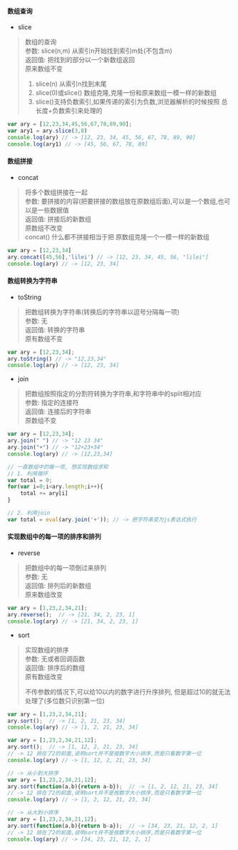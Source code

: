 #### 数组查询

- slice

> 数组的查询  
> 参数: slice(n,m) 从索引n开始找到索引m处(不包含m)  
> 返回值: 把找到的部分以一个新数组返回  
> 原来数组不变  
> 1. slice(n) 从索引n找到末尾  
> 2. slice(0)或slice() 数组克隆,克隆一份和原来数组一模一样的新数组
> 3. slice()支持负数索引,如果传递的索引为负数,浏览器解析的时候按照 总长度+负数索引来处理的

```javascript
var ary = [12,23,34,45,56,67,78,89,90];
var ary1 = ary.slice(3,8)
console.log(ary) // -> [12, 23, 34, 45, 56, 67, 78, 89, 90]
console.log(ary1) // -> [45, 56, 67, 78, 89]
```

#### 数组拼接

- concat

> 将多个数组拼接在一起  
> 参数: 要拼接的内容(把要拼接的数组放在原数组后面),可以是一个数组,也可以是一些数据值  
> 返回值: 拼接后的新数组  
> 原数组不改变  
> concat() 什么都不拼接相当于把 原数组克隆一个一模一样的新数组

```javascript
var ary = [12,23,34]
ary.concat([45,56],'lilei') // -> [12, 23, 34, 45, 56, "lilei"]
console.log(ary) // -> [12, 23, 34]
```

#### 数组转换为字符串

- toString

> 把数组转换为字符串(转换后的字符串以逗号分隔每一项)  
> 参数: 无  
> 返回值: 转换的字符串  
> 原有数组不变  

```javascript
var ary = [12,23,34];
ary.toString() // -> "12,23,34"
console.log(ary) // -> [12, 23, 34]
```

- join

> 把数组按照指定的分割符转换为字符串,和字符串中的split相对应  
> 参数: 指定的连接符  
> 返回值: 连接后的字符串  
> 原数组不变

```javascript
var ary = [12,23,34];
ary.join(" ") // -> "12 23 34"
ary.join("+") // -> "12+23+34"
console.log(ary) // -> [12,23,34]
```
```javascript
// 一直数组中的每一项, 想实现数组求和
// 1. 利用循环
var total = 0;
for(var i=0;i<ary.length;i++){
    total += ary[i]
}

// 2. 利用join
var total = eval(ary.join('+')); // -> 把字符串变为js表达式执行

```
#### 实现数组中的每一项的排序和排列

- reverse

> 把数组中的每一项倒过来排列  
> 参数: 无  
> 返回值: 排列后的新数组  
> 原来数组改变  

```javascript
var ary = [1,23,2,34,21];
ary.reverse();  // -> [21, 34, 2, 23, 1]
console.log(ary) // -> [21, 34, 2, 23, 1]
```

- sort

> 实现数组的排序  
> 参数: 无或者回调函数  
> 返回值: 排序后的数组  
> 原有数组改变  
>  
> 不传参数的情况下,可以给10以内的数字进行升序排列, 但是超过10的就无法处理了(多位数只识别第一位)

```javascript
var ary = [1,23,2,34,21];
ary.sort();  // -> [1, 2, 21, 23, 34]
console.log(ary) // -> [1, 2, 21, 23, 34]

var ary = [1,23,2,34,21,12];
ary.sort();  // -> [1, 12, 2, 21, 23, 34]  
// -> 12 排在了2的前面,说明sort并不是按数字大小排序,而是只看数字第一位
console.log(ary) // -> [1, 12, 2, 21, 23, 34]

// -> 从小到大排序
var ary = [1,23,2,34,21,12];
ary.sort(function(a,b){return a-b});  // -> [1, 2, 12, 21, 23, 34]
// -> 12 排在了2的前面,说明sort并不是按数字大小排序,而是只看数字第一位
console.log(ary) // -> [1, 2, 12, 21, 23, 34]

// -> 从大到小排序
var ary = [1,23,2,34,21,12];
ary.sort(function(a,b){return b-a});  // -> [34, 23, 21, 12, 2, 1]
// -> 12 排在了2的前面,说明sort并不是按数字大小排序,而是只看数字第一位
console.log(ary) // -> [34, 23, 21, 12, 2, 1]
```
